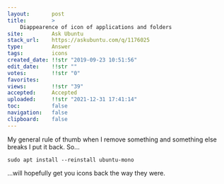 ```yaml
---
layout:       post
title:        >
    Diappearence of icon of applications and folders
site:         Ask Ubuntu
stack_url:    https://askubuntu.com/q/1176025
type:         Answer
tags:         icons
created_date: !!str "2019-09-23 10:51:56"
edit_date:    !!str ""
votes:        !!str "0"
favorites:    
views:        !!str "39"
accepted:     Accepted
uploaded:     !!str "2021-12-31 17:41:14"
toc:          false
navigation:   false
clipboard:    false
---
```


My general rule of thumb when I remove something and something else breaks I put it back. So...

``` 
sudo apt install --reinstall ubuntu-mono

```

...will hopefully get you icons back the way they were.
